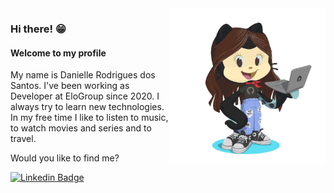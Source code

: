 <img src="https://raw.githubusercontent.com/DanielleRS/DanielleRS/master/dani.jpg" alt="screenshot" width="250" align="right">

### Hi there! 😁 
#### Welcome to my profile

My name is Danielle Rodrigues dos Santos. I've been working as Developer at EloGroup since 2020. I always try to learn new technologies.
In my free time I like to listen to music, to watch movies and series and to travel.

Would you like to find me?

[![Linkedin Badge](https://img.shields.io/badge/-LinkedIn-blue?style=flat-square&logo=Linkedin&logoColor=white&link=https://www.linkedin.com/in/felipefialho)](https://www.linkedin.com/in/danielle-rodrigues-dos-santos-015063123/)
